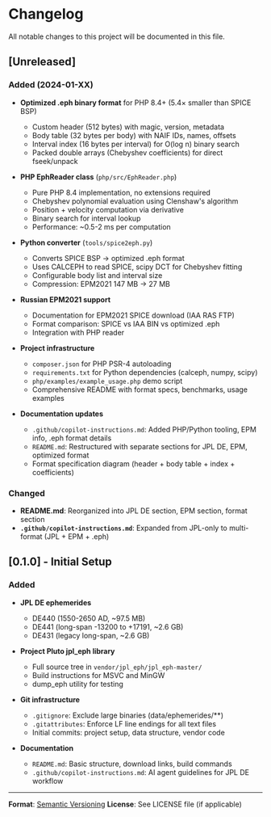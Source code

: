# Changelog

All notable changes to this project will be documented in this file.

## [Unreleased]

### Added (2024-01-XX)

- **Optimized .eph binary format** for PHP 8.4+ (5.4× smaller than SPICE BSP)
  - Custom header (512 bytes) with magic, version, metadata
  - Body table (32 bytes per body) with NAIF IDs, names, offsets
  - Interval index (16 bytes per interval) for O(log n) binary search
  - Packed double arrays (Chebyshev coefficients) for direct fseek/unpack

- **PHP EphReader class** (`php/src/EphReader.php`)
  - Pure PHP 8.4 implementation, no extensions required
  - Chebyshev polynomial evaluation using Clenshaw's algorithm
  - Position + velocity computation via derivative
  - Binary search for interval lookup
  - Performance: ~0.5-2 ms per computation

- **Python converter** (`tools/spice2eph.py`)
  - Converts SPICE BSP → optimized .eph format
  - Uses CALCEPH to read SPICE, scipy DCT for Chebyshev fitting
  - Configurable body list and interval size
  - Compression: EPM2021 147 MB → 27 MB

- **Russian EPM2021 support**
  - Documentation for EPM2021 SPICE download (IAA RAS FTP)
  - Format comparison: SPICE vs IAA BIN vs optimized .eph
  - Integration with PHP reader

- **Project infrastructure**
  - `composer.json` for PHP PSR-4 autoloading
  - `requirements.txt` for Python dependencies (calceph, numpy, scipy)
  - `php/examples/example_usage.php` demo script
  - Comprehensive README with format specs, benchmarks, usage examples

- **Documentation updates**
  - `.github/copilot-instructions.md`: Added PHP/Python tooling, EPM info, .eph format details
  - `README.md`: Restructured with separate sections for JPL DE, EPM, optimized format
  - Format specification diagram (header + body table + index + coefficients)

### Changed

- **README.md**: Reorganized into JPL DE section, EPM section, format section
- **`.github/copilot-instructions.md`**: Expanded from JPL-only to multi-format (JPL + EPM + .eph)

## [0.1.0] - Initial Setup

### Added

- **JPL DE ephemerides**
  - DE440 (1550-2650 AD, ~97.5 MB)
  - DE441 (long-span -13200 to +17191, ~2.6 GB)
  - DE431 (legacy long-span, ~2.6 GB)

- **Project Pluto jpl_eph library**
  - Full source tree in `vendor/jpl_eph/jpl_eph-master/`
  - Build instructions for MSVC and MinGW
  - dump_eph utility for testing

- **Git infrastructure**
  - `.gitignore`: Exclude large binaries (data/ephemerides/**)
  - `.gitattributes`: Enforce LF line endings for all text files
  - Initial commits: project setup, data structure, vendor code

- **Documentation**
  - `README.md`: Basic structure, download links, build commands
  - `.github/copilot-instructions.md`: AI agent guidelines for JPL DE workflow

---

**Format**: [Semantic Versioning](https://semver.org/)
**License**: See LICENSE file (if applicable)
